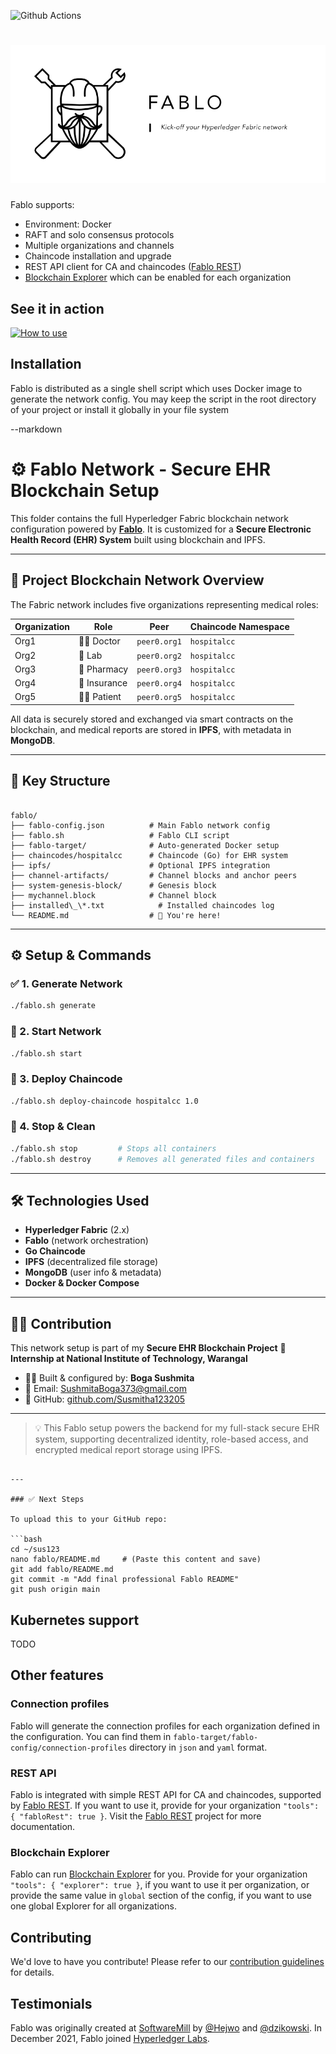 ![Github Actions](https://github.com/hyperledger-labs/fablo/actions/workflows/test.yml/badge.svg?branch=main)

<h1><img src="./logo.svg" alt="Fablo"/></h1>

Fablo supports:

* Environment: Docker
* RAFT and solo consensus protocols
* Multiple organizations and channels
* Chaincode installation and upgrade
* REST API client for CA and chaincodes ([Fablo REST](https://github.com/fablo-io/fablo-rest))
* [Blockchain Explorer](https://github.com/hyperledger/blockchain-explorer) which can be enabled for each organization

## See it in action

[![How to use](https://img.youtube.com/vi/JqPNozCtHkQ/0.jpg)](https://www.youtube.com/watch?v=JqPNozCtHkQ)

## Installation

Fablo is distributed as a single shell script which uses Docker image to generate the network config.
You may keep the script in the root directory of your project or install it globally in your file system

--markdown
# ⚙️ Fablo Network - Secure EHR Blockchain Setup

This folder contains the full Hyperledger Fabric blockchain network configuration powered by **[Fablo](https://github.com/hyperledger-labs/fablo)**. It is customized for a **Secure Electronic Health Record (EHR) System** built using blockchain and IPFS.

---

## 🏥 Project Blockchain Network Overview

The Fabric network includes five organizations representing medical roles:

| Organization | Role         | Peer           | Chaincode Namespace |
|--------------|--------------|----------------|----------------------|
| Org1         | 👩‍⚕️ Doctor   | `peer0.org1`   | `hospitalcc`         |
| Org2         | 🧪 Lab       | `peer0.org2`   | `hospitalcc`         |
| Org3         | 💊 Pharmacy  | `peer0.org3`   | `hospitalcc`         |
| Org4         | 🏦 Insurance | `peer0.org4`   | `hospitalcc`         |
| Org5         | 🧑‍💻 Patient   | `peer0.org5`   | `hospitalcc`         |

All data is securely stored and exchanged via smart contracts on the blockchain, and medical reports are stored in **IPFS**, with metadata in **MongoDB**.

---

## 📂 Key Structure

```

fablo/
├── fablo-config.json          # Main Fablo network config
├── fablo.sh                   # Fablo CLI script
├── fablo-target/              # Auto-generated Docker setup
├── chaincodes/hospitalcc      # Chaincode (Go) for EHR system
├── ipfs/                      # Optional IPFS integration
├── channel-artifacts/         # Channel blocks and anchor peers
├── system-genesis-block/      # Genesis block
├── mychannel.block            # Channel block
├── installed\_\*.txt            # Installed chaincodes log
└── README.md                  # 📄 You're here!

````

---

## ⚙️ Setup & Commands

### ✅ 1. Generate Network

```bash
./fablo.sh generate
````

### 🚀 2. Start Network

```bash
./fablo.sh start
```

### 🔗 3. Deploy Chaincode

```bash
./fablo.sh deploy-chaincode hospitalcc 1.0
```

### 🧼 4. Stop & Clean

```bash
./fablo.sh stop         # Stops all containers
./fablo.sh destroy      # Removes all generated files and containers
```

---

## 🛠 Technologies Used

* **Hyperledger Fabric** (2.x)
* **Fablo** (network orchestration)
* **Go Chaincode**
* **IPFS** (decentralized file storage)
* **MongoDB** (user info & metadata)
* **Docker & Docker Compose**

---

## 🙋‍♀️ Contribution

This network setup is part of my **Secure EHR Blockchain Project**
📍 **Internship at National Institute of Technology, Warangal**

* 🧑‍💻 Built & configured by: **Boga Sushmita**
* 📧 Email: [SushmitaBoga373@gmail.com](mailto:SushmitaBoga373@gmail.com)
* 🔗 GitHub: [github.com/Susmitha123205](https://github.com/Susmitha123205)

---

> 💡 This Fablo setup powers the backend for my full-stack secure EHR system, supporting decentralized identity, role-based access, and encrypted medical report storage using IPFS.

````

---

### ✅ Next Steps

To upload this to your GitHub repo:

```bash
cd ~/sus123
nano fablo/README.md     # (Paste this content and save)
git add fablo/README.md
git commit -m "Add final professional Fablo README"
git push origin main
````

## Kubernetes support

TODO

## Other features

### Connection profiles

Fablo will generate the connection profiles for each organization defined in the configuration.
You can find them in `fablo-target/fablo-config/connection-profiles` directory in `json` and `yaml` format.

### REST API

Fablo is integrated with simple REST API for CA and chaincodes, supported by [Fablo REST](https://github.com/fablo-io/fablo-rest).
If you want to use it, provide for your organization `"tools": { "fabloRest": true }`.
Visit the [Fablo REST](https://github.com/fablo-io/fablo-rest) project for more documentation.

### Blockchain Explorer

Fablo can run [Blockchain Explorer](https://github.com/hyperledger/blockchain-explorer) for you.
Provide for your organization `"tools": { "explorer": true }`, if you want to use it per organization, or provide the same value in `global` section of the config, if you want to use one global Explorer for all organizations.

## Contributing

We'd love to have you contribute! Please refer to our [contribution guidelines](https://github.com/hyperledger-labs/fablo/blob/main/CONTRIBUTING.md) for details.


## Testimonials

Fablo was originally created at [SoftwareMill](https://softwaremill.com) by [@Hejwo](https://github.com/Hejwo/) and [@dzikowski](https://github.com/dzikowski/).
In December 2021, Fablo joined [Hyperledger Labs](https://labs.hyperledger.org/).

